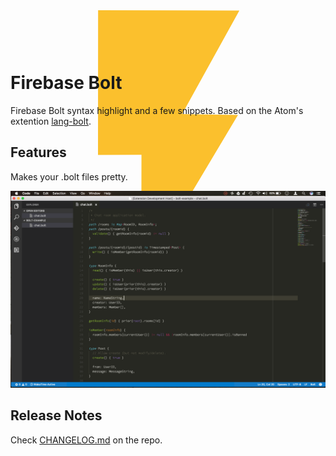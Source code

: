 <div style="text-align: center; height: 100px;">
  <svg width="100%" height="100%" viewBox="0 0 128 128" version="1.1" xmlns="http://www.w3.org/2000/svg" xmlns:xlink="http://www.w3.org/1999/xlink" xml:space="preserve" style="fill-rule:evenodd;clip-rule:evenodd;stroke-linejoin:round;stroke-miterlimit:1.41421;">
      <g id="Layer1">
          <path d="M35.598,10.144L92.993,10.308L69.733,52.339L92.444,52.714L53.149,118.506L53.221,68.867L35.556,68.926L35.598,10.144Z" style="fill:rgb(251,192,45);"/>
      </g>
  </svg>
</div>

# Firebase Bolt

Firebase Bolt syntax highlight and a few snippets. Based on the Atom's extention [lang-bolt](https://github.com/mhartington/lang-bolt).

## Features

Makes your .bolt files pretty.

![Bolt File](https://raw.githubusercontent.com/ThadeuLuz/vsce-firebase-bolt/master/images/snapshot.png)

## Release Notes

Check [CHANGELOG.md](https://github.com/ThadeuLuz/vsce-firebase-bolt/blob/master/CHANGELOG.md) on the repo.
